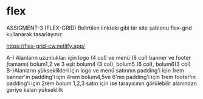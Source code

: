 # flex
ASSIGMENT-3 (FLEX-GRID)
Belirtilen linkteki gibi bir site şablonu flex-grid kullanarak tasarlayınız.

https://flex-grid-cw.netlify.app/

A-) Alanların uzunlukları için
logo (4 col) ve menü (8 col)
banner ve footer (tamamı)
bolum1,2 ve 3 eşit
bolum4 (3 col), bolum5 (6 col), bolum6(3 col)
B-)Alanların yükseklikleri için
logo ve menü satırının padding'i için 1rem
banner'ın padding'i için 4rem
bolum4,5ve 6'nın padding'i için 1rem
footer'ın padding'i için 2rem
bolum 1,2,3 satırı için ise tarayıcının görülebilir alanından geriye kalan yükseklilk

